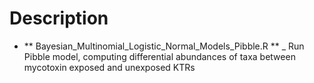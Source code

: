 # Description

- ** Bayesian_Multinomial_Logistic_Normal_Models_Pibble.R **
_ Run Pibble model, computing differential abundances of taxa between mycotoxin exposed and unexposed KTRs






